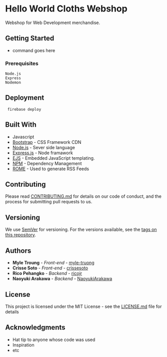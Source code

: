 # Hello World Cloths Webshop

Webshop for Web Development merchandise.

## Getting Started

- command goes here

### Prerequisites

```
Node.js
Express
Nodemon
```

## Deployment

```
 firebase deploy 
```

## Built With

* Javascript
* [Bootstrap](http://www.dropwizard.io/1.0.2/docs/) - CSS Framework CDN
* [Node.js](https://nodejs.org/en/docs/guides/) - Sever side language
* [Express.js](https://www.npmjs.com/package/express) - Node framawork
* [EJS](https://ejs.co/) - Embedded JavaScript templating.
* [NPM](https://maven.apache.org/) - Dependency Management
* [ROME](https://rometools.github.io/rome/) - Used to generate RSS Feeds

## Contributing

Please read [CONTRIBUTING.md](https://gist.github.com/PurpleBooth/b24679402957c63ec426) for details on our code of conduct, and the process for submitting pull requests to us.

## Versioning

We use [SemVer](http://semver.org/) for versioning. For the versions available, see the [tags on this repository](https://github.com/crissesoto/helloworldcloths.git). 

## Authors

* **Myle Troung** - *Front-end* - [myle-truong](https://github.com/myle-truong)
* **Crisse Soto** - *Front-end* - [crissesoto](https://github.com/crissesoto)
* **Rico Pehangko** - *Backend* - [ricojr](https://github.com/ricojr)
* **Naoyuki Arakawa** - *Backend* - [NaoyukiArakawa](https://github.com/NaoyukiArakawa)



## License

This project is licensed under the MIT License - see the [LICENSE.md](LICENSE.md) file for details

## Acknowledgments

* Hat tip to anyone whose code was used
* Inspiration
* etc


